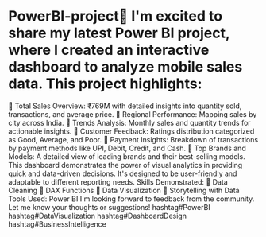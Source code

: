# PowerBI-project🚀 I'm excited to share my latest Power BI project, where I created an interactive dashboard to analyze mobile sales data. This project highlights:
🔹 Total Sales Overview: ₹769M with detailed insights into quantity sold, transactions, and average price.
🔹 Regional Performance: Mapping sales by city across India.
🔹 Trends Analysis: Monthly sales and quantity trends for actionable insights.
🔹 Customer Feedback: Ratings distribution categorized as Good, Average, and Poor.
🔹 Payment Insights: Breakdown of transactions by payment methods like UPI, Debit, Credit, and Cash.
🔹 Top Brands and Models: A detailed view of leading brands and their best-selling models.
This dashboard demonstrates the power of visual analytics in providing quick and data-driven decisions. It's designed to be user-friendly and adaptable to different reporting needs.
Skills Demonstrated:
🔸 Data Cleaning
🔸 DAX Functions
🔸 Data Visualization
🔸 Storytelling with Data
Tools Used: Power BI
I'm looking forward to feedback from the community. Let me know your thoughts or suggestions!
hashtag#PowerBI hashtag#DataVisualization hashtag#DashboardDesign hashtag#BusinessIntelligence
